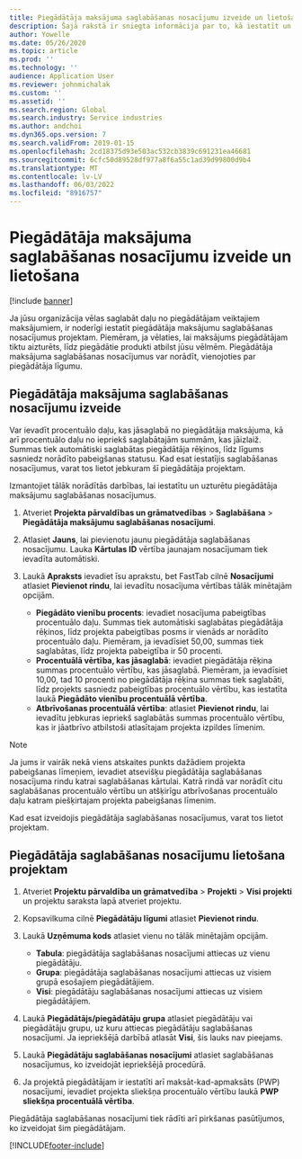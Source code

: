 ```yaml
---
title: Piegādātāja maksājuma saglabāšanas nosacījumu izveide un lietošana
description: Šajā rakstā ir sniegta informācija par to, kā iestatīt un uzturēt saglabāšanas nosacījumus piegādātāju maksājumiem.
author: Yowelle
ms.date: 05/26/2020
ms.topic: article
ms.prod: ''
ms.technology: ''
audience: Application User
ms.reviewer: johnmichalak
ms.custom: ''
ms.assetid: ''
ms.search.region: Global
ms.search.industry: Service industries
ms.author: andchoi
ms.dyn365.ops.version: 7
ms.search.validFrom: 2019-01-15
ms.openlocfilehash: 2cd18375d93e503ac532cb3839c691231ea46681
ms.sourcegitcommit: 6cfc50d89528df977a8f6a55c1ad39d99800d9b4
ms.translationtype: MT
ms.contentlocale: lv-LV
ms.lasthandoff: 06/03/2022
ms.locfileid: "8916757"
---
```

# <a name="create-and-apply-vendor-payment-retention-terms"></a>Piegādātāja maksājuma saglabāšanas nosacījumu izveide un lietošana

[!include [banner](../includes/banner.md)] 

Ja jūsu organizācija vēlas saglabāt daļu no piegādātājam veiktajiem maksājumiem, ir noderīgi iestatīt piegādātāja maksājumu saglabāšanas nosacījumus projektam. Piemēram, ja vēlaties, lai maksājums piegādātājam tiktu aizturēts, līdz piegādātie produkti atbilst jūsu vēlmēm. Piegādātāja maksājuma saglabāšanas nosacījumus var norādīt, vienojoties par piegādātāja līgumu.

## <a name="create-vendor-payment-retention-terms"></a>Piegādātāja maksājuma saglabāšanas nosacījumu izveide

Var ievadīt procentuālo daļu, kas jāsaglabā no piegādātāja maksājuma, kā arī procentuālo daļu no iepriekš saglabātajām summām, kas jāizlaiž. Summas tiek automātiski saglabātas piegādātāja rēķinos, līdz līgums sasniedz norādīto pabeigšanas statusu. Kad esat iestatījis saglabāšanas nosacījumus, varat tos lietot jebkuram šī piegādātāja projektam.

Izmantojiet tālāk norādītās darbības, lai iestatītu un uzturētu piegādātāja maksājumu saglabāšanas nosacījumus. 

1. Atveriet **Projekta pārvaldības un grāmatvedības** > **Saglabāšana** > **Piegādātāja maksājumu saglabāšanas nosacījumi**.
2. Atlasiet **Jauns**, lai pievienotu jaunu piegādātāja saglabāšanas nosacījumu. Lauka **Kārtulas ID** vērtība jaunajam nosacījumam tiek ievadīta automātiski. 
3. Laukā **Apraksts** ievadiet īsu aprakstu, bet FastTab cilnē **Nosacījumi** atlasiet **Pievienot rindu**, lai ievadītu nosacījuma vērtības tālāk minētajām opcijām.

   - **Piegādāto vienību procents**: ievadiet nosacījuma pabeigtības procentuālo daļu. Summas tiek automātiski saglabātas piegādātāja rēķinos, līdz projekta pabeigtības posms ir vienāds ar norādīto procentuālo daļu. Piemēram, ja ievadīsiet 50,00, summas tiek saglabātas, līdz projekta pabeigtība ir 50 procenti.
   - **Procentuālā vērtība, kas jāsaglabā**: ievadiet piegādātāja rēķina summas procentuālo vērtību, kas jāsaglabā. Piemēram, ja ievadīsiet 10,00, tad 10 procenti no piegādātāja rēķina summas tiek saglabāti, līdz projekts sasniedz pabeigtības procentuālo vērtību, kas iestatīta laukā **Piegādāto vienību procentuālā vērtība**.
   - **Atbrīvošanas procentuālā vērtība**: atlasiet **Pievienot rindu**, lai ievadītu jebkuras iepriekš saglabātās summas procentuālo vērtību, kas ir jāatbrīvo atbilstoši atlasītajam projekta izpildes līmenim.

> [!NOTE]
> Ja jums ir vairāk nekā viens atskaites punkts dažādiem projekta pabeigšanas līmeņiem, ievadiet atsevišķu piegādātāja saglabāšanas nosacījuma rindu katrai saglabāšanas kārtulai. Katrā rindā var norādīt citu saglabāšanas procentuālo vērtību un atšķirīgu atbrīvošanas procentuālo daļu katram piešķirtajam projekta pabeigšanas līmenim.

Kad esat izveidojis piegādātāja saglabāšanas nosacījumus, varat tos lietot projektam.

## <a name="apply-vendor-retention-terms-to-a-project"></a>Piegādātāja saglabāšanas nosacījumu lietošana projektam

1. Atveriet **Projektu pārvaldība un grāmatvedība** > **Projekti** > **Visi projekti** un projektu saraksta lapā atveriet projektu.
2. Kopsavilkuma cilnē **Piegādātāju līgumi** atlasiet **Pievienot rindu**.
3. Laukā **Uzņēmuma kods** atlasiet vienu no tālāk minētajām opcijām. 

   - **Tabula**: piegādātāja saglabāšanas nosacījumi attiecas uz vienu piegādātāju.
   - **Grupa**: piegādātāja saglabāšanas nosacījumi attiecas uz visiem grupā esošajiem piegādātājiem.
   - **Visi**: piegādātāju saglabāšanas nosacījumi attiecas uz visiem piegādātājiem.

4. Laukā **Piegādātājs/piegādātāju grupa** atlasiet piegādātāju vai piegādātāju grupu, uz kuru attiecas piegādātāju saglabāšanas nosacījumi. Ja iepriekšējā darbībā atlasāt **Visi**, šis lauks nav pieejams.
5. Laukā **Piegādātāju saglabāšanas nosacījumi** atlasiet saglabāšanas nosacījumus, ko izveidojāt iepriekšējā procedūrā.
6. Ja projektā piegādātājam ir iestatīti arī maksāt-kad-apmaksāts (PWP) nosacījumi, ievadiet projekta sliekšņa procentuālo vērtību laukā **PWP sliekšņa procentuālā vērtība**.

Piegādātāja saglabāšanas nosacījumi tiek rādīti arī pirkšanas pasūtījumos, ko izveidojat šim piegādātājam.


[!INCLUDE[footer-include](../includes/footer-banner.md)]